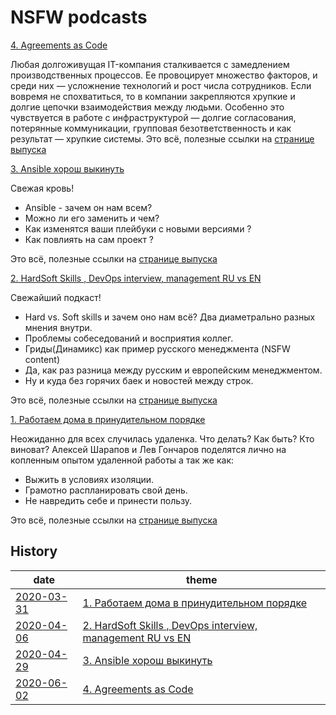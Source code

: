 # NSFW podcasts

[4. Agreements as Code](https://music.yandex.ru/album/10318378/track/65562747)

Любая долгоживущая IT-компания сталкивается с замедлением производственных процессов. Ее провоцирует множество факторов, и среди них — усложнение технологий и рост числа сотрудников. Если вовремя не спохватиться, то в компании закрепляются хрупкие и долгие цепочки взаимодействия между людьми. Особенно это чувствуется в работе с инфраструктурой — долгие согласования, потерянные коммуникации, групповая безответственность и как результат — хрупкие системы.
Это всё, полезные ссылки на [странице выпуска](episodes/04.md)

[3. Ansible хорош выкинуть](https://music.yandex.ru/album/10318378/track/65562747)

Свежая кровь!

* Ansible - зачем он нам всем?
* Можно ли его заменить и чем?
* Как изменятся ваши плейбуки с новыми версиями ?
* Как повлиять на сам проект ?

Это всё, полезные ссылки на [странице выпуска](episodes/03.md)

[2. HardSoft Skills , DevOps interview, management RU vs EN](https://music.yandex.ru/album/10318378/track/64443722)

Свежайший подкаст!

* Hard vs. Soft skills и зачем оно нам всё? Два диаметрально разных мнения внутри.
* Проблемы собеседований и восприятия коллег.
* Гриды(Динамикс) как пример русского менеджмента (NSFW content)
* Да, как раз разница между русским и европейским менеджментом.
* Ну и куда без горячих баек и новостей между строк.

Это всё, полезные ссылки на [странице выпуска](episodes/02.md)

[1. Работаем дома в принудительном порядке](https://music.yandex.ru/album/10318378/track/64324269)

Неожиданно для всех случилась удаленка. Что делать? Как быть? Кто виноват? Алексей Шарапов и Лев Гончаров поделятся лично на копленным опытом удаленной работы а так же как:

* Выжить в условиях изоляции.
* Грамотно распланировать свой день.
* Не навредить себе и принести пользу.

Это всё, полезные ссылки на [странице выпуска](episodes/01.md)

## History

| date       | theme        |
|------------|--------------|
| [2020-03-31](episodes/01.md) | [1. Работаем дома в принудительном порядке](https://music.yandex.ru/album/10318378/track/64324269) |
| [2020-04-06](episodes/02.md) | [2. HardSoft Skills , DevOps interview, management RU vs EN](https://music.yandex.ru/album/10318378/track/64443722) |
| [2020-04-29](episodes/03.md) | [3. Ansible хорош выкинуть](https://music.yandex.ru/album/10318378/track/65562747) |
| [2020-06-02](episodes/04.md) | [4. Agreements as Code](https://music.yandex.ru/album/10318378/track/66875796) |
